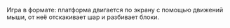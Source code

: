Игра в формате: платформа двигается по экрану с помощью движений мыши, от неё отскакивает шар и разбивает блоки.
